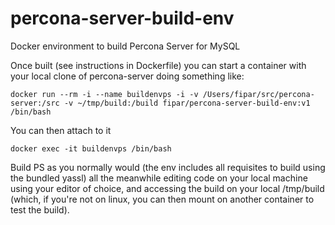 # percona-server-build-env
Docker environment to build Percona Server for MySQL

Once built (see instructions in Dockerfile) you can start a container
with your local clone of percona-server doing something like:

    docker run --rm -i --name buildenvps -i -v /Users/fipar/src/percona-server:/src -v ~/tmp/build:/build fipar/percona-server-build-env:v1 /bin/bash	

You can then attach to it

	docker exec -it buildenvps /bin/bash

Build PS as you normally would (the env includes all requisites to
build using the bundled yassl) all the meanwhile editing code on your
local machine using your editor of choice, and accessing the build on
your local /tmp/build (which, if you're not on linux, you can then
mount on another container to test the build).

